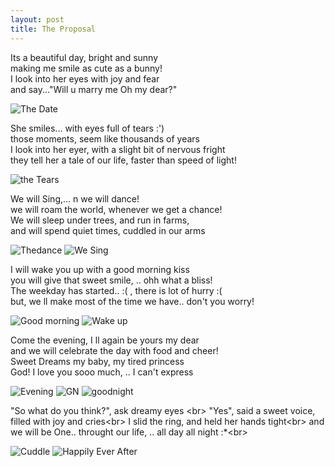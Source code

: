 ```yaml
---
layout: post
title: The Proposal
---
```


Its a beautiful day, bright and sunny <br/>
making me smile as cute as a bunny!<br/>
I look into her eyes with joy and fear<br/>
and say..."Will u marry me Oh my dear?"<br/> 

![The Date](http://tinyurl.com/ourmemories-thedate)

She smiles... with eyes full of tears :')<br/>
those moments, seem like thousands of years<br/>
I look into her eyer, with a slight bit of nervous fright<br/>
they tell her a tale of our life, faster than speed of light!<br/>
 
![the Tears](http://tinyurl.com/ourmemories-tears)


We will Sing,... n we will dance!<br/>
we will roam the world, whenever we get a chance!<br/>
We will sleep under trees, and run in farms,<br/>
and will spend quiet times, cuddled in our arms<br/>

![Thedance](http://tinyurl.com/ourmemories-thedance)
![We Sing](http://tinyurl.com/ourmemories-wesing)

I will wake you up with a good morning kiss<br/>
you will give that sweet smile, .. ohh what a bliss!<br/>
The weekday has started.. :( , there is lot of hurry :(<br/>
but, we ll make most of the time we have.. don't you worry!<br/>

![Good morning](http://tinyurl.com/ourmemories-goodmorning)
![Wake up](http://tinyurl.com/ourmemories-wakeup)

Come the evening, I ll again be yours my dear<br/>
and we will celebrate the day with food and cheer!<br/>
Sweet Dreams my baby, my tired princess <br/>
God! I love you sooo much, .. I can't express <br/>

![Evening](http://tinyurl.com/openhhm)
![GN](http://tinyurl.com/n9behfl)
![goodnight](http://tinyurl.com/m8om3al)

"So what do you think?", ask dreamy eyes <br\>
"Yes", said a sweet voice, filled with joy and cries<br\>
I slid the ring, and held her hands tight<br\>
and we will be One.. throught our life, .. all day all night :*<br\>

![Cuddle](http://tinyurl.com/ourmemories-cuddle)
![Happily Ever After](http://tinyurl.com/pzsvqc2)











